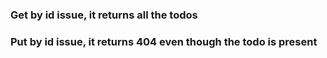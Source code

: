 <h3>Get by id issue, it returns all the todos</h3>
<h3>Put by id issue, it returns 404 even though the todo is present</h3>


